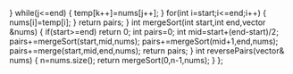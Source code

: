 }
while(j<=end)
{
temp[k++]=nums[j++];
}
for(int i=start;i<=end;i++)
{
nums[i]=temp[i];
}
return pairs;
}
int mergeSort(int start,int end,vector<int> &nums)
{
if(start>=end)
return 0;
int pairs=0;
int mid=start+(end-start)/2;
pairs+=mergeSort(start,mid,nums);
pairs+=mergeSort(mid+1,end,nums);
pairs+=merge(start,mid,end,nums);
return pairs;
}
int reversePairs(vector<int>& nums) {
n=nums.size();
return mergeSort(0,n-1,nums);
}
};